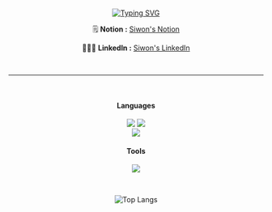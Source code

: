 <!-- ![header](https://capsule-render.vercel.app/api?type=waving&color=0:EEFF00,100:a82da8&height=250&section=header&text=%20Siwon&fontSize=90&fontAlign=82&fontColor=fff) -->
<div align=center>

<br>
  
[![Typing SVG](https://readme-typing-svg.demolab.com?font=Fira+Code&weight=600&pause=1000&color=F7C32C&random=false&width=435&lines=Hi+there%2C+Welcome+to+my+Github+page!+)](https://git.io/typing-svg)

🗒 **Notion :** [Siwon's Notion](https://cone-s-page.notion.site/Notion-Page-b8c0f89597f9486699bb1ca0986c934e?pvs=4)
<br>

👩🏻‍💻 **LinkedIn :** [Siwon's LinkedIn](https://www.linkedin.com/in/siwon-hwang-755782239/)
<!--  #  _Teck Stack_  

</div> -->
<br>

---
  
<br>
  
#### Languages
<img src="https://img.shields.io/badge/Javascript-F7DF1E?style=flat-square&logo=Javascript&logoColor=white"/></a>
<img src="https://img.shields.io/badge/Typescript-007acc?style=flat-square&logo=Typescript&logoColor=white"/></a>
<br>
<img src="https://img.shields.io/badge/Mysql-FF9E0F?style=flat-square&logo=Mysql&logoColor=white"/></a>

#### Tools
<img src="https://img.shields.io/badge/Git-F05032?style=flat-square&logo=Git&logoColor=white"/></a>



<br>

![Top Langs](https://github-readme-stats.vercel.app/api/top-langs/?username=cone26&layout=compact)
<br>



